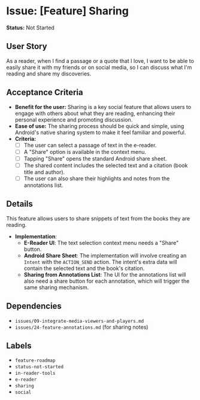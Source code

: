 # Issue: [Feature] Sharing

**Status:** Not Started

## User Story
As a reader, when I find a passage or a quote that I love, I want to be able to easily share it with my friends or on social media, so I can discuss what I'm reading and share my discoveries.

## Acceptance Criteria
- **Benefit for the user:** Sharing is a key social feature that allows users to engage with others about what they are reading, enhancing their personal experience and promoting discussion.
- **Ease of use:** The sharing process should be quick and simple, using Android's native sharing system to make it feel familiar and powerful.
- **Criteria:**
    - [ ] The user can select a passage of text in the e-reader.
    - [ ] A "Share" option is available in the context menu.
    - [ ] Tapping "Share" opens the standard Android share sheet.
    - [ ] The shared content includes the selected text and a citation (book title and author).
    - [ ] The user can also share their highlights and notes from the annotations list.

## Details
This feature allows users to share snippets of text from the books they are reading.

- **Implementation**:
    - **E-Reader UI**: The text selection context menu needs a "Share" button.
    - **Android Share Sheet**: The implementation will involve creating an `Intent` with the `ACTION_SEND` action. The intent's extra data will contain the selected text and the book's citation.
    - **Sharing from Annotations List**: The UI for the annotations list will also need a share button for each annotation, which will trigger the same sharing mechanism.

## Dependencies
- `issues/09-integrate-media-viewers-and-players.md`
- `issues/24-feature-annotations.md` (for sharing notes)

## Labels
- `feature-roadmap`
- `status-not-started`
- `in-reader-tools`
- `e-reader`
- `sharing`
- `social`
